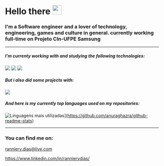 # Hello there <img src="https://raw.githubusercontent.com/MartinHeinz/MartinHeinz/master/wave.gif" width="30px">

### I'm a Software engineer and a lover of technology, engineering, games and culture in general. currently working full-time on Projeto CIn-UFPE Samsung

---

##### I'm currenty working with and studying the following technologies:
![](https://img.shields.io/static/v1?message=Python&logo=Python&labelColor=5c5c5c&color=00599C&logoColor=white&label=%20)   ![](https://img.shields.io/static/v1?message=Cpp&logo=c%2B%2B&labelColor=5c5c5c&color=00599C&logoColor=white&label=%20) ![](https://img.shields.io/static/v1?message=CSharp&logo=c%20sharp&labelColor=5c5c5c&color=00599C&logoColor=white&label=%20)

##### But i also did some projects with:
![](https://img.shields.io/static/v1?message=Java&logo=java&labelColor=5c5c5c&color=00599C&logoColor=white&label=%20)


##### And here is my currently top languages used on my repositories:

![Linguagens mais utilizadas](https://github-readme-stats.vercel.app/api/top-langs/?username=RannieryDias&layout=compact)](https://github.com/anuraghazra/github-readme-stats)

***

### You can find me on:

ranniery.dias@live.com

https://www.linkedin.com/in/rannierydias/
